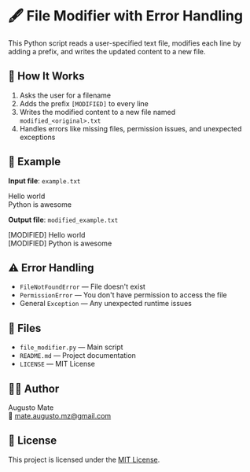 # 🖋️ File Modifier with Error Handling

This Python script reads a user-specified text file, modifies each line by adding a prefix, and writes the updated content to a new file.

## 🚀 How It Works

1. Asks the user for a filename  
2. Adds the prefix `[MODIFIED]` to every line  
3. Writes the modified content to a new file named `modified_<original>.txt`  
4. Handles errors like missing files, permission issues, and unexpected exceptions

## 🧪 Example

**Input file**: `example.txt`

Hello world  
Python is awesome

**Output file**: `modified_example.txt`

[MODIFIED] Hello world  
[MODIFIED] Python is awesome

## ⚠️ Error Handling

- `FileNotFoundError` — File doesn't exist  
- `PermissionError` — You don't have permission to access the file  
- General `Exception` — Any unexpected runtime issues

## 📁 Files

- `file_modifier.py` — Main script  
- `README.md` — Project documentation  
- `LICENSE` — MIT License  

## 🧑‍💻 Author

Augusto Mate  
📧 mate.augusto.mz@gmail.com

## 🪪 License

This project is licensed under the [MIT License](./LICENSE).
